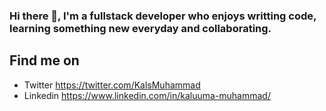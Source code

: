 ### Hi there 👋, I'm a fullstack developer who enjoys writting code, learning something new everyday and collaborating.

## Find me on

- Twitter https://twitter.com/KalsMuhammad
- Linkedin https://www.linkedin.com/in/kaluuma-muhammad/
